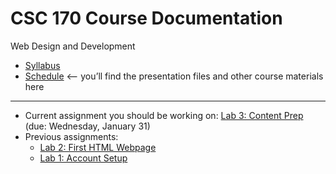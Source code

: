 # CSC 170 Course Documentation
Web Design and Development

- [Syllabus](syllabus.md)
- [Schedule](schedule.md) <– you’ll find the presentation files and other course materials here


<hr>

- Current assignment you should be working on: [Lab 3: Content Prep](lab03-content-prep/instructions.md) (due: Wednesday, January 31)
- Previous assignments:
  - [Lab 2: First HTML Webpage](lab02-first-html-webpage/instructions.md)
  - [Lab 1: Account Setup](lab01-account-setup/instructions.md)


